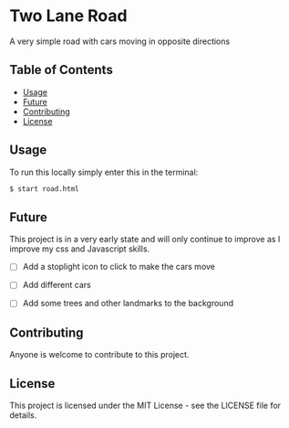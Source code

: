 # Two Lane Road

A very simple road with cars moving in opposite directions

## Table of Contents

- [Usage](#usage)
- [Future](#future)
- [Contributing](#contributing)
- [License](#license)


## Usage
To run this locally simply enter this in the terminal:

``` bash
$ start road.html
```
## Future
This project is in a very early state and will only continue to improve as I improve my css and Javascript skills.

- [ ] Add a stoplight icon to click to make the cars move
- [ ] Add different cars
- [ ] Add some trees and other landmarks to the background


## Contributing
Anyone is welcome to contribute to this project.

## License
This project is licensed under the MIT License - see the LICENSE file for details.
